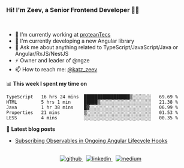 <br/>  

### Hi! I'm Zeev, a Senior Frontend Developer 👨‍💻 
<br/>

- 🔭 I’m currently working at [proteanTecs](https://www.proteantecs.com)
- 🌱 I'm currently developing a new Angular library 
- 💬 Ask me about anything related to TypeScript/JavaScript/Java or Angular/RxJS/NestJS
- ⚡ Owner and leader of @ngze
- 📫 How to reach me: [@katz_zeev](https://twitter.com/katz_zeev)

📊 **This week I spent my time on**
<!--START_SECTION:waka-->
```text
TypeScript   16 hrs 24 mins  █████████████████▒░░░░░░░   69.69 % 
HTML         5 hrs 1 min     █████▒░░░░░░░░░░░░░░░░░░░   21.38 % 
Java         1 hr 38 mins    █▓░░░░░░░░░░░░░░░░░░░░░░░   06.99 % 
Properties   21 mins         ▒░░░░░░░░░░░░░░░░░░░░░░░░   01.53 % 
LESS         4 mins          ░░░░░░░░░░░░░░░░░░░░░░░░░   00.35 % 
```
<!--END_SECTION:waka-->

📕 **Latest blog posts**
<!-- BLOG-POST-LIST:START -->
- [Subscribing Observables in Ongoing Angular Lifecycle Hooks](https://medium.com/@zeevkatz/subscribing-observables-in-ongoing-angular-lifecycle-hooks-473224afda?source=rss-7a220ee6b5f1------2)
<!-- BLOG-POST-LIST:END -->
<br/>

<div align="center">
  <a href="https://github.com/zeevkatz" target="_blank">
    <img src=https://img.shields.io/badge/github-%2324292e.svg?&style=for-the-badge&logo=github&logoColor=white alt=github style="margin-bottom: 5px;" />
  </a>
  &nbsp;
  <a href="https://linkedin.com/in/zeev-katz" target="_blank">
    <img src=https://img.shields.io/badge/linkedin-%231E77B5.svg?&style=for-the-badge&logo=linkedin&logoColor=white alt=linkedin style="margin-bottom: 5px;" />
  </a>
  &nbsp;
  <a href="https://medium.com/@zeevkatz" target="_blank">
    <img src=https://img.shields.io/badge/medium-%23292929.svg?&style=for-the-badge&logo=medium&logoColor=white alt=medium style="margin-bottom: 5px;" />
  </a>  
</div>
